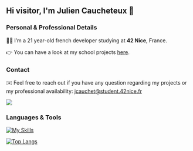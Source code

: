 ## Hi visitor, I'm Julien Caucheteux 👋

### Personal & Professional Details

👨‍💻 I’m a 21 year-old french developer studying at **42 Nice**, France.

👉 You can have a look at my school projects [here](https://github.com/julien-ctx/42_common_core/).

### Contact

✉️ Feel free to reach out if you have any question regarding my projects or my professional availability: jcauchet@student.42nice.fr

[<img src="https://img.shields.io/badge/LinkedIn-0077B5?style=for-the-badge&logo=linkedin&logoColor=white">](https://www.linkedin.com/in/julien-caucheteux-39bba6223/)
### Languages & Tools
[![My Skills](https://skillicons.dev/icons?i=c,cpp,python,js,ts,nestjs,svelte,html,css,nginx,docker,wordpress)](https://skillicons.dev)

[![Top Langs](https://github-readme-stats.vercel.app/api/top-langs/?username=julien-ctx&layout=compact)](https://github.com/anuraghazra/github-readme-stats)

